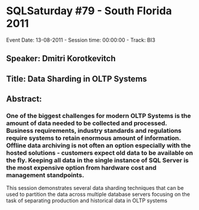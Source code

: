 # SQLSaturday #79 - South Florida 2011
Event Date: 13-08-2011 - Session time: 00:00:00 - Track: BI3
## Speaker: Dmitri Korotkevitch
## Title: Data Sharding in OLTP Systems
## Abstract:
### One of the biggest challenges for modern OLTP Systems is the amount of data needed to be collected and processed. Business requirements, industry standards and regulations require systems to retain enormous amount of information. Offline data archiving is not often an option especially with the hosted solutions - customers expect old data to be available on the fly. Keeping all data in the single instance of SQL Server is the most expensive option from hardware cost and management standpoints. 

This session demonstrates several data sharding techniques that can be used to partition the data across multiple database servers focusing on the task of separating production and historical data in OLTP systems
